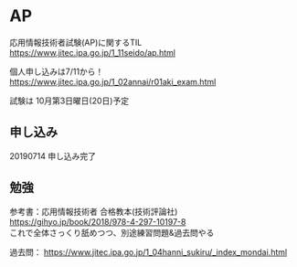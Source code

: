 # AP

応用情報技術者試験(AP)に関するTIL  
https://www.jitec.ipa.go.jp/1_11seido/ap.html

個人申し込みは7/11から！  
https://www.jitec.ipa.go.jp/1_02annai/r01aki_exam.html  

試験は 10月第3日曜日(20日)予定

## 申し込み
20190714 申し込み完了

## 勉強

参考書：応用情報技術者 合格教本(技術評論社) https://gihyo.jp/book/2018/978-4-297-10197-8    
これで全体さっくり舐めつつ、別途練習問題&過去問やる

過去問： https://www.jitec.ipa.go.jp/1_04hanni_sukiru/_index_mondai.html